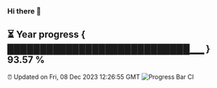 ### Hi there 👋
⏳ Year progress { ████████████████████████████▁▁ } 93.57 %
---
⏰ Updated on Fri, 08 Dec 2023 12:26:55 GMT
![Progress Bar CI](https://github.com/liununu/liununu/workflows/Progress%20Bar%20CI/badge.svg)

